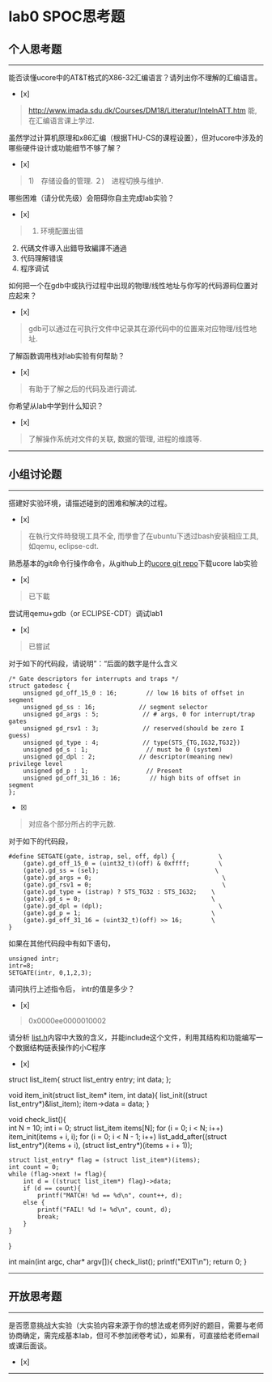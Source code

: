 # lab0 SPOC思考题

## 个人思考题

---

能否读懂ucore中的AT&T格式的X86-32汇编语言？请列出你不理解的汇编语言。
- [x]  

>  http://www.imada.sdu.dk/Courses/DM18/Litteratur/IntelnATT.htm
能, 在汇编语言课上学过.

虽然学过计算机原理和x86汇编（根据THU-CS的课程设置），但对ucore中涉及的哪些硬件设计或功能细节不够了解？
- [x]  

>   1)　存储设备的管理.
２)　进程切换与维护.


哪些困难（请分优先级）会阻碍你自主完成lab实验？
- [x]  

>   1) 环境配置出错
2) 代碼文件導入出錯导致編譯不通過
3) 代码理解错误
4) 程序调试

如何把一个在gdb中或执行过程中出现的物理/线性地址与你写的代码源码位置对应起来？
- [x]  

>   gdb可以通过在可执行文件中记录其在源代码中的位置来对应物理/线性地址.

了解函数调用栈对lab实验有何帮助？
- [x]  

>   有助于了解之后的代码及进行调试.

你希望从lab中学到什么知识？
- [x]  

>   了解操作系统对文件的关联, 数据的管理, 进程的维謢等.

---

## 小组讨论题

---

搭建好实验环境，请描述碰到的困难和解决的过程。
- [x]  

> 在執行文件時發現工具不全, 而學會了在ubuntu下透过bash安装相应工具,　如qemu, eclipse-cdt.

熟悉基本的git命令行操作命令，从github上的[ucore git repo](http://www.github.com/chyyuu/ucore_lab)下载ucore lab实验
- [x]  

> 已下載

尝试用qemu+gdb（or ECLIPSE-CDT）调试lab1
- [x]  

> 已嘗試

对于如下的代码段，请说明”：“后面的数字是什么含义
```
/* Gate descriptors for interrupts and traps */
struct gatedesc {
    unsigned gd_off_15_0 : 16;        // low 16 bits of offset in segment
    unsigned gd_ss : 16;            // segment selector
    unsigned gd_args : 5;            // # args, 0 for interrupt/trap gates
    unsigned gd_rsv1 : 3;            // reserved(should be zero I guess)
    unsigned gd_type : 4;            // type(STS_{TG,IG32,TG32})
    unsigned gd_s : 1;                // must be 0 (system)
    unsigned gd_dpl : 2;            // descriptor(meaning new) privilege level
    unsigned gd_p : 1;                // Present
    unsigned gd_off_31_16 : 16;        // high bits of offset in segment
};
```
- [x]  

> 对应各个部分所占的字元数.

对于如下的代码段，
```
#define SETGATE(gate, istrap, sel, off, dpl) {            \
    (gate).gd_off_15_0 = (uint32_t)(off) & 0xffff;        \
    (gate).gd_ss = (sel);                                \
    (gate).gd_args = 0;                                    \
    (gate).gd_rsv1 = 0;                                    \
    (gate).gd_type = (istrap) ? STS_TG32 : STS_IG32;    \
    (gate).gd_s = 0;                                    \
    (gate).gd_dpl = (dpl);                                \
    (gate).gd_p = 1;                                    \
    (gate).gd_off_31_16 = (uint32_t)(off) >> 16;        \
}
```
如果在其他代码段中有如下语句，
```
unsigned intr;
intr=8;
SETGATE(intr, 0,1,2,3);
```
请问执行上述指令后， intr的值是多少？
- [x]  

> 0x0000ee0000010002

请分析 [list.h](https://github.com/chyyuu/ucore_lab/blob/master/labcodes/lab2/libs/list.h)内容中大致的含义，并能include这个文件，利用其结构和功能编写一个数据结构链表操作的小C程序
- [x]  

> 
struct list_item{
	struct list_entry entry;
	int data;
};

void item_init(struct list_item* item, int data){
	list_init((struct list_entry*)&list_item);
	item->data = data;
}

void check_list(){	
	int N = 10;
	int i = 0;
	struct list_item items[N];
	for (i = 0; i < N; i++)
		item_init(items + i, i);
	for (i = 0; i < N - 1; i++)
		list_add_after((struct list_entry*)(items + i), (struct list_entry*)(items + i + 1));
	
	struct list_entry* flag = (struct list_item*)(items);
	int count = 0;
	while (flag->next != flag){
		int d = ((struct list_item*) flag)->data;
		if (d == count){		
			printf("MATCH! %d == %d\n", count++, d);
		else {
			printf("FAIL! %d != %d\n", count, d);
			break;		
		}	
	}
}

int main(int argc, char* argv[]){
	check_list();
	printf("EXIT\n");
	return 0;
}

---

## 开放思考题

---

是否愿意挑战大实验（大实验内容来源于你的想法或老师列好的题目，需要与老师协商确定，需完成基本lab，但可不参加闭卷考试），如果有，可直接给老师email或课后面谈。
- [x]  

>  

---
